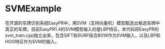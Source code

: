 # SVMExample
在开源的车牌识别系统EasyPR中，用SVM（支持向量机）模型甄选出候选车牌中真正的车牌。目前EasyPR1.4的SVM模型输入的是LBP特征，本代码将EasyPR的svm_train.cpp独立出来，包含SIFT和SURF结合BOW作为SVM输入，以及LBP和HOG特征作为SVM的输入。
